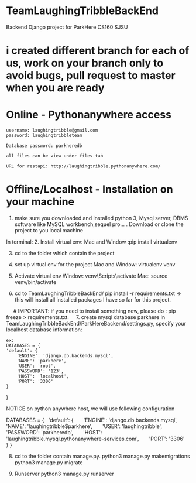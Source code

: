 # TeamLaughingTribbleBackEnd
Backend Django project for ParkHere CS160 SJSU

# i created different branch for each of us, work on your branch only to avoid bugs, pull request to master when you are ready

# Online - Pythonanywhere access 
    username: laughingtribble@gmail.com
    password: laughingtribbleteam
    
    Database password: parkheredb
    
    all files can be view under files tab
    
    URL for restapi: http://laughingtribble.pythonanywhere.com/


# Offline/Localhost - Installation on your machine
1. make sure you downloaded and installed python 3, Mysql server, DBMS software like MySQL workbench,sequel pro...
    . Download or clone the project to you local machine


In terminal:
2. Install virtual env:
    Mac and Window :pip install virtualenv
    
3. cd to the folder which contain the project
4. set up virtual env for the project 
    Mac and Window: virtualenv venv
    
5. Activate virtual env
    Window: venv\Scripts\activate
    Mac: source venv/bin/activate
    
6. cd to TeamLaughingTribbleBackEnd/
      pip install -r requirements.txt -> this will install all installed packages I have so far for this project.
      
      # IMPORTANT: if you need to install something new, please do : pip freeze > requirements.txt. 
    
7. create mysql database parkhere 
    In TeamLaughingTribbleBackEnd/ParkHereBackend/settings.py, specify your localhost database information:
    
    ex: 
    DATABASES = {
    'default': {
        'ENGINE': 'django.db.backends.mysql',
        'NAME': 'parkhere',
        'USER': 'root',
        'PASSWORD': '123',
        'HOST': 'localhost',
        'PORT': '3306'
    }
}


NOTICE on python anywhere host, we will use following configuration

DATABASES = {
    'default': {
        'ENGINE': 'django.db.backends.mysql',
        'NAME': 'laughingtribble$parkhere',
        'USER': 'laughingtribble',
        'PASSWORD': 'parkheredb',
        'HOST': 'laughingtribble.mysql.pythonanywhere-services.com',
        'PORT': '3306'
    }
}

8. cd to the folder contain manage.py. 
    python3 manage.py makemigrations
    python3 manage.py migrate
    
9. Runserver
    python3 manage.py runserver
    

